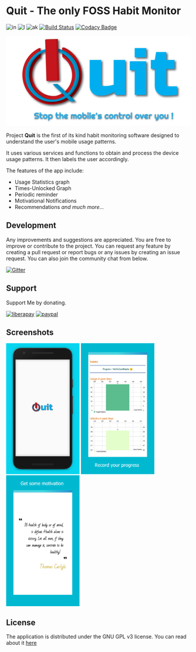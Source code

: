 # Quit - The only FOSS Habit Monitor

![in](https://img.shields.io/badge/Made%20with%20%F0%9F%92%97%20in%20-INDIA-green) ![l](https://img.shields.io/github/license/thisisthedarshan/quit) ![ak](https://kotlin.link/awesome-kotlin.svg)  [![Build Status](https://travis-ci.com/thisisthedarshan/quit.svg?branch=master)](https://travis-ci.com/thisisthedarshan/quit)
[![Codacy Badge](https://app.codacy.com/project/badge/Grade/857b4ed9798942bcac8386c9bbd356ef)](https://www.codacy.com/manual/thisisthedarshan/quit?utm_source=github.com&amp;utm_medium=referral&amp;utm_content=thisisthedarshan/quit&amp;utm_campaign=Badge_Grade) <!--[![codebeat badge](https://codebeat.co/badges/548cc719-c17e-48fd-8261-6ecc8a51a7e7)](https://codebeat.co/projects/github-com-thisisthedarshan-quit-master)-->

![header](./images/quit_feature_graphic.png)

Project **Quit** is the first of its kind habit monitoring software designed to understand the user's mobile usage patterns.

It uses various services and functions to obtain and process the device usage patterns. It then labels the user accordingly.

The features of the app include:

* Usage Statistics graph
* Times-Unlocked Graph
* Periodic reminder
* Motivational Notifications
* Recommendations *and much more...*

## Development

Any improvements and suggestions are appreciated. You are free to improve or contribute to the project. You can request any feature by creating a pull request or report bugs or any issues by creating an issue request. You can also join the community chat from below.

 [![Gitter](https://badges.gitter.im/itsDlabs/community.svg)](https://gitter.im/itsDlabs/community?utm_source=badge&utm_medium=badge&utm_campaign=pr-badge)

## Support

Support Me by donating.

 [![liberapay](https://img.shields.io/badge/-Support-0F7816?logo=liberapay)](https://liberapay.com/darshan/donate) [![paypal](https://img.shields.io/badge/-Support-0F7816?logo=paypal)](https://paypal.me/thisisdarshan)

## Screenshots

<img src="./images/PhoneScreenshot1.jpg" alt="s1" width="200"/> <img src="./images/PhoneScreenshot2.jpg" alt="s1" width="200"/> <img src="./images/PhoneScreenshot3.jpg" alt="s1" width="200"/>

## License

The application is distributed under the GNU GPL v3 license. You can read about it [here](http://www.gnu.org/licenses/gpl-3.0.en.html)
